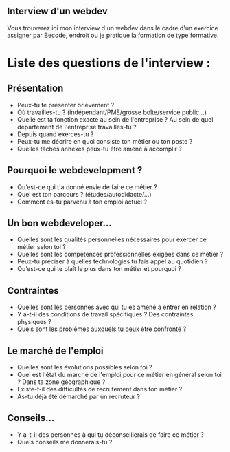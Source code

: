 ## Interview d'un webdev

Vous trouverez ici mon interview d'un webdev dans le cadre d'un exercice
assigner par Becode, endroit ou je pratique la formation de type formative.

# Liste des questions de l'interview :

## Présentation
- Peux-tu te présenter brièvement ?
- Où travailles-tu ? (indépendant/PME/grosse boîte/service public...)
- Quelle est ta fonction exacte au sein de l'entreprise ? Au sein de quel département de l'entreprise travailles-tu ?
- Depuis quand exerces-tu ?
- Peux-tu me décrire en quoi consiste ton métier ou ton poste ?
- Quelles tâches annexes peux-tu être amené à accomplir ?

## Pourquoi le webdevelopment ?
- Qu’est-ce qui t'a donné envie de faire ce métier ?
- Quel est ton parcours ? (études/autodidacte/...)
- Comment es-tu parvenu à ton emploi actuel ?

## Un bon webdeveloper...
- Quelles sont les qualités personnelles nécessaires pour exercer ce métier selon toi ?
- Quelles sont les compétences professionnelles exigées dans ce métier ?
- Peux-tu préciser à quelles technologies tu fais appel au quotidien ?
- Qu’est-ce qui te plaît le plus dans ton métier et pourquoi ?

## Contraintes
- Quelles sont les personnes avec qui tu es amené à entrer en relation ?
- Y a-t-il des conditions de travail spécifiques ? Des contraintes physiques ?
- Quels sont les problèmes auxquels tu peux être confronté ?

## Le marché de l'emploi
- Quelles sont les évolutions possibles selon toi ?
- Quel est l'état du marché de l'emploi pour ce métier en général selon toi ? Dans ta zone géographique ?
- Existe-t-il des difficultés de recrutement dans ton métier ?
- As-tu déjà été démarché par un recruteur ?

## Conseils...
- Y a-t-il des personnes à qui tu déconseillerais de faire ce métier ?
- Quels conseils me donnerais-tu ?
